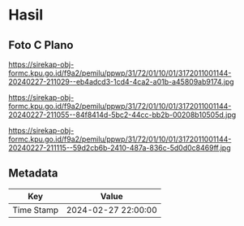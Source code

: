 # Hasil

## Foto C Plano

https://sirekap-obj-formc.kpu.go.id/f9a2/pemilu/ppwp/31/72/01/10/01/3172011001144-20240227-211029--eb4adcd3-1cd4-4ca2-a01b-a45809ab9174.jpg

https://sirekap-obj-formc.kpu.go.id/f9a2/pemilu/ppwp/31/72/01/10/01/3172011001144-20240227-211055--84f8414d-5bc2-44cc-bb2b-00208b10505d.jpg

https://sirekap-obj-formc.kpu.go.id/f9a2/pemilu/ppwp/31/72/01/10/01/3172011001144-20240227-211115--59d2cb6b-2410-487a-836c-5d0d0c8469ff.jpg


## Metadata

| Key        | Value               |
| ---------- | ------------------- |
| Time Stamp | 2024-02-27 22:00:00 |



